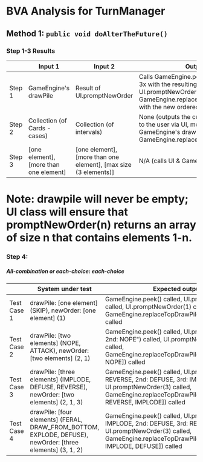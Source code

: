 # BVA Analysis for TurnManager

## Method 1: ```public void doAlterTheFuture()```
### Step 1-3 Results
|        | Input 1                                | Input 2                                                         | Output                                                                                                                                                                         |
|--------|----------------------------------------|-----------------------------------------------------------------|--------------------------------------------------------------------------------------------------------------------------------------------------------------------------------|
| Step 1 | GameEngine's drawPile                  | Result of UI.promptNewOrder                                     | Calls GameEngine.peek(), then UI.print 3x with the resulting cards, then calls UI.promptNewOrder(# cards), then GameEngine.replaceTopDrawPileCards with the new ordered cards. |
| Step 2 | Collection (of Cards - cases)          | Collection (of intervals)                                       | None (outputs the current top 3 cards to the user via UI, modifies GameEngine's draw pile via GameEngine.replaceTopDrawPileCards.                                              |
| Step 3 | [one element], [more than one element] | [one element], [more than one element], [max size (3 elements)] | N/A (calls UI & GameEngine functions)                                                                                                                                          |
# Note: drawpile will never be empty; UI class will ensure that promptNewOrder(n) returns an array of size n that contains elements 1-n.

### Step 4:
##### All-combination or each-choice: each-choice

|              | System under test                                                                                          | Expected output                                                                                                                                                                          | Implemented? |
|--------------|------------------------------------------------------------------------------------------------------------|------------------------------------------------------------------------------------------------------------------------------------------------------------------------------------------|--------------|
| Test Case 1  | drawPile: [one element] (SKIP), newOrder: [one element] (1)                                                | GameEngine.peek() called, UI.print("Top: SKIP") called, UI.promptNewOrder(1) called, GameEngine.replaceTopDrawPileCards([Skip]) called                                                   | yes          |
| Test Case 2  | drawPile: [two elements] (NOPE, ATTACK), newOrder: [two elements] (2, 1)                                   | GameEngine.peek() called, UI.print("Top: ATTACK, 2nd: NOPE") called, UI.promptNewOrder(2) called, GameEngine.replaceTopDrawPileCards([ATTACK, NOPE]) called                              | no           |
| Test Case 3  | drawPile: [three elements] (IMPLODE, DEFUSE, REVERSE), newOrder: [two elements] (2, 1, 3)                  | GameEngine.peek() called, UI.print("Top: REVERSE, 2nd: DEFUSE, 3rd: IMPLODE") called, UI.promptNewOrder(3) called, GameEngine.replaceTopDrawPileCards([DEFUSE, REVERSE, IMPLODE]) called | no           |
| Test Case 4  | drawPile: [four elements] (FERAL, DRAW_FROM_BOTTOM, EXPLODE, DEFUSE), newOrder: [three elements] (3, 1, 2) | GameEngine.peek() called, UI.print("Top: IMPLODE, 2nd: DEFUSE, 3rd: REVERSE") called, UI.promptNewOrder(3) called, GameEngine.replaceTopDrawPileCards([REVERSE, IMPLODE, DEFUSE]) called | no           |
